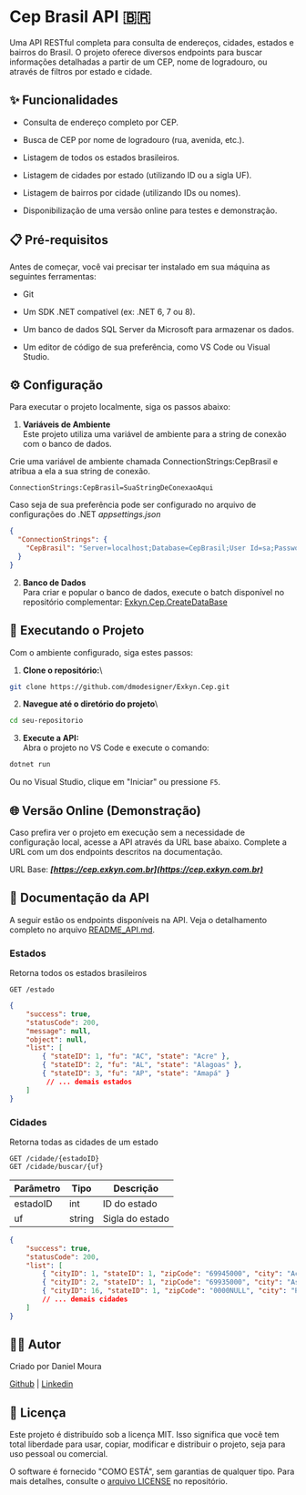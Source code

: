 # Cep Brasil API 🇧🇷

Uma API RESTful completa para consulta de endereços, cidades, estados e bairros do Brasil. O projeto oferece diversos endpoints para buscar informações detalhadas a partir de um CEP, nome de logradouro, ou através de filtros por estado e cidade.

## ✨ Funcionalidades

- Consulta de endereço completo por CEP.

- Busca de CEP por nome de logradouro (rua, avenida, etc.).

- Listagem de todos os estados brasileiros.

- Listagem de cidades por estado (utilizando ID ou a sigla UF).

- Listagem de bairros por cidade (utilizando IDs ou nomes).

- Disponibilização de uma versão online para testes e demonstração.

## 📋 Pré-requisitos

Antes de começar, você vai precisar ter instalado em sua máquina as seguintes ferramentas:

- Git

- Um SDK .NET compatível (ex: .NET 6, 7 ou 8).

- Um banco de dados SQL Server da Microsoft para armazenar os dados.

- Um editor de código de sua preferência, como VS Code ou Visual Studio.

## ⚙️ Configuração

Para executar o projeto localmente, siga os passos abaixo:

1. **Variáveis de Ambiente**\
Este projeto utiliza uma variável de ambiente para a string de conexão com o banco de dados.

Crie uma variável de ambiente chamada ConnectionStrings:CepBrasil e atribua a ela a sua string de conexão.

```
ConnectionStrings:CepBrasil=SuaStringDeConexaoAqui
```

Caso seja de sua preferência pode ser configurado no arquivo de configurações do .NET *appsettings.json*

```json
{
  "ConnectionStrings": {
    "CepBrasil": "Server=localhost;Database=CepBrasil;User Id=sa;Password=SuaSenhaAqui;"
  }
}
```

2. **Banco de Dados**\
Para criar e popular o banco de dados, execute o batch disponível no repositório complementar: [Exkyn.Cep.CreateDataBase](https://github.com/dmodesigner/Exkyn.Cep.CreateDataBase)

## 🚀 Executando o Projeto

Com o ambiente configurado, siga estes passos:

1. **Clone o repositório:**\
```bash
git clone https://github.com/dmodesigner/Exkyn.Cep.git
```

2. **Navegue até o diretório do projeto**\
```bash
cd seu-repositorio
```

3. **Execute a API:**\
Abra o projeto no VS Code e execute o comando:

```bash
dotnet run
```

Ou no Visual Studio, clique em "Iniciar" ou pressione `F5`.

## 🌐 Versão Online (Demonstração)

Caso prefira ver o projeto em execução sem a necessidade de configuração local, acesse a API através da URL base abaixo. Complete a URL com um dos endpoints descritos na documentação.

URL Base: ***[https://cep.exkyn.com.br](https://cep.exkyn.com.br)***

## 📖 Documentação da API

A seguir estão os endpoints disponíveis na API. Veja o detalhamento completo no arquivo [README_API.md](./README_API.md).

### Estados

Retorna todos os estados brasileiros

```http
GET /estado
```

```json
{
    "success": true,
    "statusCode": 200,
    "message": null,
    "object": null,
    "list": [
        { "stateID": 1, "fu": "AC", "state": "Acre" },
        { "stateID": 2, "fu": "AL", "state": "Alagoas" },
        { "stateID": 3, "fu": "AP", "state": "Amapá" }
         // ... demais estados
    ]
}
```

### Cidades

Retorna todas as cidades de um estado

```http
GET /cidade/{estadoID}
GET /cidade/buscar/{uf}
```

| Parâmetro | Tipo   | Descrição       |
| --------- | ------ | --------------  |
| estadoID  | int    | ID do estado    |
| uf        | string | Sigla do estado |

```json
{
    "success": true,
    "statusCode": 200,
    "list": [
        { "cityID": 1, "stateID": 1, "zipCode": "69945000", "city": "Acrelândia", "capital": false },
        { "cityID": 2, "stateID": 1, "zipCode": "69935000", "city": "Assis Brasil", "capital": false },
        { "cityID": 16, "stateID": 1, "zipCode": "0000NULL", "city": "Rio Branco", "capital": true }
        // ... demais cidades
    ]
}
```

## 👨‍💻 Autor

Criado por Daniel Moura

[Github](https://github.com/dmodesigner/) | [Linkedin](https://br.linkedin.com/in/danieldmo)

## 📜 Licença

Este projeto é distribuído sob a licença MIT. Isso significa que você tem total liberdade para usar, copiar, modificar e distribuir o projeto, seja para uso pessoal ou comercial.

O software é fornecido "COMO ESTÁ", sem garantias de qualquer tipo. Para mais detalhes, consulte o [arquivo LICENSE](https://github.com/dmodesigner/Exkyn.Cep/blob/main/LICENSE.txt) no repositório.
